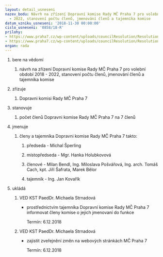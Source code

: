 ```yaml
---
layout: detail_usneseni
nazev_bodu: Návrh na zřízení Dopravní komise Rady MČ Praha 7 pro volební období 2018
  - 2022, stanovení počtu členů, jmenování členů a tajemníka komise
datum_vzniku_usneseni: '2018-11-30 00:00:00'
cislo_usneseni: '0858/18-R'
prilohy:
- https://www.praha7.cz/wp-content/uploads/councilResolution/Resolutions/30418/export/Duvodovazprava_komisedopravy~412668.docx
- https://www.praha7.cz/wp-content/uploads/councilResolution/Resolutions/30418/export/export~414705.pdf
organ: rada
---
```

<OL class=urzList_view id=urzList>
<LI class=urzClass1><SPAN name="1">bere na vědomí</SPAN> 
<OL class="urzOlClass decimal ">
<LI class=urzClass2 style="TEXT-ALIGN: left"><SPAN>
<P>návrh na zřízení&nbsp;Dopravní komise Rady MČ Praha 7 pro volební období 2018 - 2022, stanovení počtu členů, jmenování členů a tajemníka komise</P></SPAN></LI></OL></LI>
<LI class=urzClass1><SPAN name="43">zřizuje</SPAN> 
<OL class="urzOlClass decimal ">
<LI class=urzClass2 style="TEXT-ALIGN: left"><SPAN>
<P>Dopravni&nbsp;komisi Rady MČ Praha 7</P></SPAN></LI></OL></LI>
<LI class=urzClass1><SPAN name="77">stanovuje</SPAN> 
<OL class="urzOlClass decimal ">
<LI class=urzClass2 style="TEXT-ALIGN: left"><SPAN>
<P>počet členů&nbsp;Dopravni komise Rady MČ Praha 7 na&nbsp;7 členů</P></SPAN></LI></OL></LI>
<LI class=urzClass1><SPAN name="5">jmenuje</SPAN> 
<OL class="urzOlClass decimal ">
<LI class=urzClass2 style="TEXT-ALIGN: left"><SPAN>
<P>členy a tajemníka&nbsp;Dopravni komise Rady MČ Praha 7 takto:&nbsp;</P></SPAN>
<OL class=urzUlClass>
<LI class=urzClass3 style="TEXT-ALIGN: left"><SPAN>
<P>předseda -&nbsp;Michal Šperling</P></SPAN></LI>
<LI class=urzClass3 style="TEXT-ALIGN: left"><SPAN>
<P>místopředseda -&nbsp;Mgr. Hanka Holubkovová</P></SPAN></LI>
<LI class=urzClass3 style="TEXT-ALIGN: left"><SPAN>
<P>členové -&nbsp;Milan Bendl, Ing. Miloslava Pošvářová,&nbsp;Ing. arch. Tomáš Cach, kpt. Jiří&nbsp;Šafrata, Marek Bělor&nbsp;</P></SPAN></LI>
<LI class=urzClass3 style="TEXT-ALIGN: left"><SPAN>
<P>tajemník -&nbsp;Ing. Jan Kovařík</P></SPAN></LI></OL></LI></OL></LI>
<LI class=urzClass1 id=urzUkoly><SPAN name="1">ukládá</SPAN>
<OL class=urzOlClass>
<LI class=urzClass2><SPAN>
<P>VED KST PaedDr. Michaela Strnadová</P></SPAN>
<UL class=urzUlClass>
<LI class=urzClass3><SPAN>
<P>prostřednictvím tajemníka Dopravní komise Rady MČ Praha 7 informovat členy komise o jejich jmenovaní do funkce</P></SPAN><SPAN class=urzUkolTermin>Termín:&nbsp;6.12.2018</SPAN></LI></UL></LI>
<LI class=urzClass2><SPAN>
<P>VED KST PaedDr. Michaela Strnadová</P></SPAN>
<UL class=urzUlClass>
<LI class=urzClass3><SPAN>
<P>zajistit zveřejnění změn na webových stránkách MČ Praha 7</P></SPAN><SPAN class=urzUkolTermin>Termín:&nbsp;6.12.2018</SPAN></LI></UL></LI></OL></LI></OL>